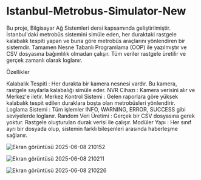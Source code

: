 # Istanbul-Metrobus-Simulator-New
Bu proje, Bilgisayar Ağ Sistemleri dersi kapsamında geliştirilmiştir. İstanbul'daki metrobüs sistemini simüle eden, her duraktaki rastgele kalabalık tespiti yapan ve buna göre metrobüs araçlarını yönlendiren bir sistemdir. Tamamen Nesne Tabanlı Programlama (OOP) ile yazılmıştır ve CSV dosyasına bağımlılık olmadan çalışır. Tüm veriler rastgele üretilir ve gerçek zamanlı olarak loglanır.

Özellikler

Kalabalık Tespiti : Her durakta bir kamera nesnesi vardır. Bu kamera, rastgele sayılarla kalabalığı simüle eder.
NVR Cihazı : Kamera verisini alır ve Merkez'e iletir.
Merkez Kontrol Sistemi : Gelen raporlara göre yüksek kalabalık tespit edilen duraklara boşta olan metrobüsleri yönlendirir.
Loglama Sistemi : Tüm işlemler INFO, WARNING, ERROR, SUCCESS gibi seviyelerde loglanır.
Random Veri Üretimi : Gerçek bir CSV dosyasına gerek yoktur. Rastgele oluşturulan durak verisi ile çalışır.
Modüler Yapı : Her sınıf ayrı bir dosyada olup, sistemin farklı bileşenleri arasında haberleşme sağlanır.

![Ekran görüntüsü 2025-06-08 210152](https://github.com/user-attachments/assets/44f60469-7379-4566-9b18-5ea3d417bd2d)


![Ekran görüntüsü 2025-06-08 210211](https://github.com/user-attachments/assets/1665f046-110b-4141-95c1-4c0bb280a5da)


![Ekran görüntüsü 2025-06-08 210226](https://github.com/user-attachments/assets/6e4d52bf-f288-4776-a523-27d22d5b691e)
